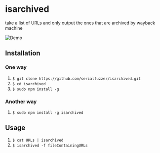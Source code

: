 

# isarchived
take a list of URLs and only output the ones that are archived by wayback machine


![Demo](https://i.ibb.co/sJ71C7H/carbon-3.png)




## Installation

### One way

1. `$ git clone https://github.com/serialfuzzer/isarchived.git`
2. `$ cd isarchived`
3. `$ sudo npm install -g`

### Another way

1. `$ sudo npm install -g isarchived`

## Usage 
1. `$ cat URLs | isarchived`
2. `$ isarchived -f fileContainingURLs`